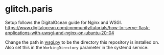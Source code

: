 # glitch.paris

Setup follows the DigitalOcean guide for Nginx and WSGI.
https://www.digitalocean.com/community/tutorials/how-to-serve-flask-applications-with-uwsgi-and-nginx-on-ubuntu-20-04

Change the path in [wsgi.py](https://github.com/kueller/glitch.paris/blob/main/wsgi.py) to be the directory this repository is installed on.
Also set this in the `WorkingDirectory` parameter in the systemd service.
